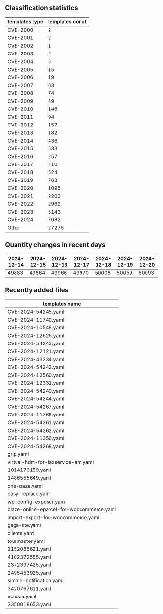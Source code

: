 ## Classification statistics
| templates type | templates conut | 
| --- | --- |
| CVE-2000 | 2 |
| CVE-2001 | 2 |
| CVE-2002 | 1 |
| CVE-2003 | 2 |
| CVE-2004 | 5 |
| CVE-2005 | 15 |
| CVE-2006 | 19 |
| CVE-2007 | 63 |
| CVE-2008 | 74 |
| CVE-2009 | 49 |
| CVE-2010 | 146 |
| CVE-2011 | 94 |
| CVE-2012 | 157 |
| CVE-2013 | 182 |
| CVE-2014 | 436 |
| CVE-2015 | 533 |
| CVE-2016 | 257 |
| CVE-2017 | 410 |
| CVE-2018 | 524 |
| CVE-2019 | 762 |
| CVE-2020 | 1095 |
| CVE-2021 | 2203 |
| CVE-2022 | 2962 |
| CVE-2023 | 5143 |
| CVE-2024 | 7682 |
| Other | 27275 |
## Quantity changes in recent days
|2024-12-14 | 2024-12-15 | 2024-12-16 | 2024-12-17 | 2024-12-18 | 2024-12-19 | 2024-12-20|
|--- | ------ | ------ | ------ | ------ | ------ | ---|
|49883 | 49864 | 49966 | 49970 | 50008 | 50059 | 50093|
## Recently added files
| templates name | 
| --- |
| CVE-2024-54245.yaml |
| CVE-2024-11740.yaml |
| CVE-2024-10548.yaml |
| CVE-2024-12626.yaml |
| CVE-2024-54243.yaml |
| CVE-2024-12121.yaml |
| CVE-2024-43234.yaml |
| CVE-2024-54242.yaml |
| CVE-2024-12560.yaml |
| CVE-2024-12331.yaml |
| CVE-2024-54240.yaml |
| CVE-2024-54244.yaml |
| CVE-2024-54267.yaml |
| CVE-2024-11768.yaml |
| CVE-2024-54261.yaml |
| CVE-2024-54262.yaml |
| CVE-2024-11356.yaml |
| CVE-2024-54268.yaml |
| grip.yaml |
| virtual-hdm-for-taxservice-am.yaml |
| 1014176159.yaml |
| 1486555649.yaml |
| one-paze.yaml |
| easy-replace.yaml |
| wp-config-exposer.yaml |
| blaze-online-eparcel-for-woocommerce.yaml |
| import-export-for-woocommerce.yaml |
| gaga-lite.yaml |
| clients.yaml |
| tourmaster.yaml |
| 1152085621.yaml |
| 4102372555.yaml |
| 2372397425.yaml |
| 2495453925.yaml |
| simple-notification.yaml |
| 3420767611.yaml |
| echoza.yaml |
| 3350018653.yaml |
